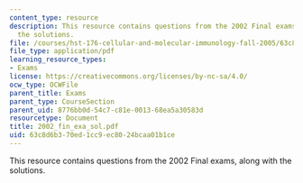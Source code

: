 ```yaml
---
content_type: resource
description: This resource contains questions from the 2002 Final exams, along with
  the solutions.
file: /courses/hst-176-cellular-and-molecular-immunology-fall-2005/63c8d6b370ed1cc9ec8024bcaa01b1ce_2002_fin_exa_sol.pdf
file_type: application/pdf
learning_resource_types:
- Exams
license: https://creativecommons.org/licenses/by-nc-sa/4.0/
ocw_type: OCWFile
parent_title: Exams
parent_type: CourseSection
parent_uid: 8776bb0d-54c7-c81e-0013-68ea5a30583d
resourcetype: Document
title: 2002_fin_exa_sol.pdf
uid: 63c8d6b3-70ed-1cc9-ec80-24bcaa01b1ce
---
```

This resource contains questions from the 2002 Final exams, along with the solutions.